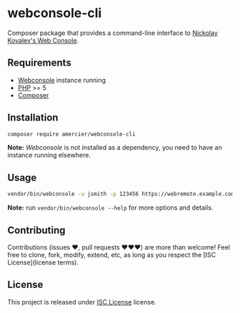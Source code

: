 webconsole-cli
==============

Composer package that provides a command-line interface to
[Nickolay Kovalev's Web Console](http://web-console.org/).


Requirements
------------

- [Webconsole](http://web-console.org/) instance running
- [PHP](http://php.net/) >= 5
- [Composer](https://getcomposer.org/)


Installation
------------

```bash
composer require amercier/webconsole-cli
```

**Note:** _Webconsole_ is not installed as a dependency, you need to have an instance running elsewhere.


Usage
-----

```bash
vendor/bin/webconsole -u jsmith -p 123456 https://webremote.example.com 'ls -Al'
```

**Note:** run `vendor/bin/webconsole --help` for more options and details.


Contributing
------------
Contributions (issues ♥, pull requests ♥♥♥) are more than welcome! Feel free to
clone, fork, modify, extend, etc, as long as you respect the
[ISC License](license terms).


License
-------

This project is released under [ISC License](LICENSE.md) license.
